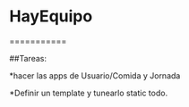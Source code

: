 # HayEquipo
===========

##Tareas:

*hacer las apps de Usuario/Comida y Jornada

*Definir un template y tunearlo static todo.
